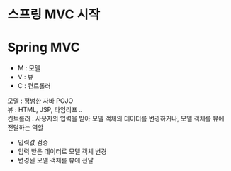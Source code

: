 스프링 MVC 시작
================

# Spring MVC

* M : 모델
* V : 뷰
* C : 컨트롤러

모델 : 평범한 자바 POJO  
뷰 : HTML, JSP, 타임리프 ..  
컨트롤러 : 사용자의 입력을 받아 모델 객체의 데이터를 변경하거나, 모델 객체를 뷰에 전달하는 역할  
  - 입력값 검증
  - 입력 받은 데이터로 모델 객체 변경
  - 변경된 모델 객체를 뷰에 전달
    